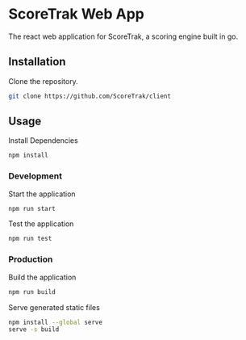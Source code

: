 # ScoreTrak Web App

The react web application for ScoreTrak, a scoring engine built in go.

## Installation

Clone the repository.

```bash
git clone https://github.com/ScoreTrak/client
```

## Usage

Install Dependencies

```bash
npm install
```

### Development

Start the application

```bash
npm run start
```

Test the application

```bash
npm run test
```

### Production

Build the application

```bash
npm run build
```

Serve generated static files

```bash
npm install --global serve
serve -s build
```
